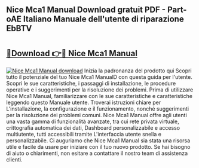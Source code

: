 ## Nice Mca1 Manual Download gratuit PDF - Part-oAE Italiano Manuale dell'utente di riparazione EbBTV

# <h2><a href="http://dfb81p.blite.top/?on=Nice+Mca1+Manual">🔗Download 👉🔴 Nice Mca1 Manual</a></h2>

[![Nice Mca1 Manual download](https://i.imgur.com/lujVjoI.png)](http://dfb81p.blite.top/?on=Nice+Mca1+Manual)
Inizia la padronanza del prodotto qui Scopri tutto il potenziale del tuo Nice Mca1 ManualD con questa guida per l'utente. Scopri le sue caratteristiche, i passaggi di installazione, le procedure operative e i suggerimenti per la risoluzione dei problemi. Prima di utilizzare Nice Mca1 Manual, familiarizzare con le sue caratteristiche e caratteristiche leggendo questo Manuale utente. Troverai istruzioni chiare per L'installazione, la configurazione e il funzionamento, nonché suggerimenti per la risoluzione dei problemi comuni. Nice Mca1 Manual offre agli utenti una vasta gamma di funzionalità avanzate, tra cui rete privata virtuale, crittografia automatica dei dati, Dashboard personalizzabile e accesso multiutente, tutti accessibili tramite L'interfaccia utente snella e personalizzabile. Ci auguriamo che Nice Mca1 Manual sia stata una risorsa utile e facile da usare per iniziare con il tuo nuovo prodotto. Se hai bisogno di aiuto o chiarimenti, non esitare a contattare il nostro team di assistenza clienti.
